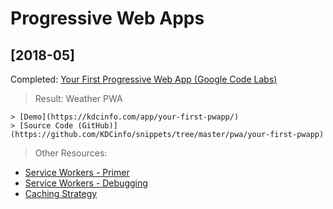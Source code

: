 # Progressive Web Apps

## [2018-05]

Completed: [Your First Progressive Web App (Google Code Labs)](https://developers.google.com/web/fundamentals/codelabs/your-first-pwapp/)

> Result: Weather PWA

    > [Demo](https://kdcinfo.com/app/your-first-pwapp/)
    > [Source Code (GitHub)](https://github.com/KDCinfo/snippets/tree/master/pwa/your-first-pwapp)

> Other Resources:

  - [Service Workers - Primer](https://developers.google.com/web/fundamentals/primers/service-workers/)
  - [Service Workers - Debugging](https://codelabs.developers.google.com/codelabs/debugging-service-workers/#0)
  - [Caching Strategy](https://jakearchibald.com/2014/offline-cookbook/)
